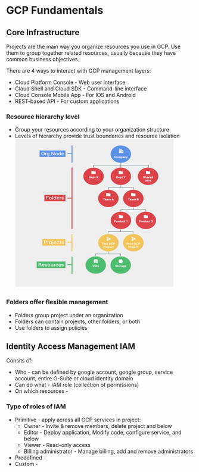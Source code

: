 # GCP Fundamentals

## Core Infrastructure

Projects are the main way you organize resources you use in GCP. Use them to group together related resources, usually because they have common business objectives.

There are 4 ways to interact with GCP management layers:
* Cloud Platform Console - Web user interface
* Cloud Shell and Cloud SDK - Command-line interface
* Cloud Console Mobile App - For IOS and Android
* REST-based API - For custom applications

### Resource hierarchy level
* Group your resources according to your organization structure
* Levels of hierarchy provide trust boundaries and resource isolation
![Alt text](images/Screen%20Shot%202018-07-10%20at%2010.46.38%20PM.png?raw=true "GCP hierarchy")

### Folders offer flexible management
* Folders group project under an organization
* Folders can contain projects, other folders, or both
* Use folders to assign policies

## Identity Access Management IAM
Consits of:
* Who - can be defined by google account, google group, service account, entire G-Suite or cloud identity domain
* Can do what - IAM role (collection of permissions) 
* On which resources - 

### Type of roles of IAM
* Primitive - apply across all GCP services in project:
  * Owner - Invite & remove members, delete project and below
  * Editor - Deploy application, Modify code, configure service, and below
  * Viewer - Read-only access 
  * Billing administrator - Manage billing, add and remove administrators
* Predefined - 
* Custom - 
